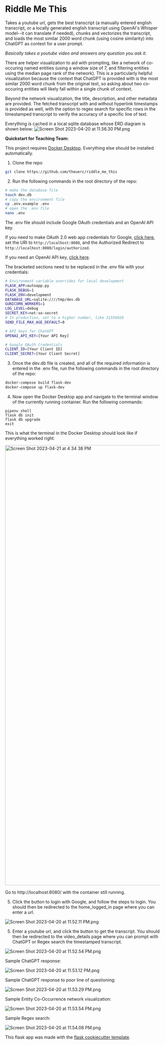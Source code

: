 # Riddle Me This

Takes a youtube url, gets the best transcript (a manually entered english transcript, or a locally generated english transcript using OpenAI's Whisper model--it can translate if needed), chunks and vectorizes the transcript, and loads the most similar 2000 word chunk (using cosine similarity) into ChatGPT as context for a user prompt.

_Basically takes a youtube video and answers any question you ask it._

There are helper visualization to aid with prompting, like a network of co-occuring named entities (using a window size of 7, and filtering entities using the median page rank of the network). This is a particularly helpful visualization because the context that ChatGPT is provided with is the most similar 2000 word chunk from the original text, so asking about two co-occuring entities will likely fall within a single chunk of context.

Beyond the network visualization, the title, description, and other metadata are provided. The fetched transcript with and without hyperlink timestamps is provided as well, with the option to regex search for specific rows in the timestamped transcript to verify the accuracy of a specific line of text.

Everything is cached in a local sqlite database whose ERD diagram is shown below:
![Screen Shot 2023-04-20 at 11.56.30 PM.png](assets%2Fimg%2FScreen%20Shot%202023-04-20%20at%2011.56.30%20PM.png)

**Quickstart for Teaching Team:**

This project requires [Docker Desktop](https://www.docker.com/). Everything else should be installed automatically.

1. Clone the repo
```bash
git clone https://github.com/theuerc/riddle_me_this
```

2. Run the following commands in the root directory of the repo:
```bash
# make the database file
touch dev.db
# copy the environment file
cp .env.example .env
# open the .env file
nano .env
```

The .env file should include Google OAuth credentials and an OpenAI API key. 

If you need to make OAuth 2.0 web app credentials for Google, [click here](https://console.cloud.google.com/apis/), set the URI to `http://localhost:8080`, and the Authorized Redirect to `http://localhost:8080/login/authorized`. 

If you need an OpenAI API key, [click here](https://platform.openai.com/).

The bracketed sections need to be replaced in the .env file with your credentials:
```bash
# Environment variable overrides for local development
FLASK_APP=autoapp.py
FLASK_DEBUG=1
FLASK_ENV=development
DATABASE_URL=sqlite:////tmp/dev.db
GUNICORN_WORKERS=1
LOG_LEVEL=debug
SECRET_KEY=not-so-secret
# In production, set to a higher number, like 31556926
SEND_FILE_MAX_AGE_DEFAULT=0

# API keys for ChatGPT
OPENAI_API_KEY=[Your API Key]

# Google OAuth Credentials
CLIENT_ID=[Your Client ID]
CLIENT_SECRET=[Your Client Secret]
```
3. Once the dev.db file is created, and all of the required information is entered in the .env file, run the following commands in the root directory of the repo:
```bash
docker-compose build flask-dev
docker-compose up flask-dev
```
4. Now open the Docker Desktop app and navigate to the terminal window of the currently running container. Run the following commands:
```
pipenv shell
flask db init
flask db upgrade
exit
```
This is what the terminal in the Docker Desktop should look like if everything worked right:

<img width="1430" alt="Screen Shot 2023-04-21 at 4 34 38 PM" src="https://user-images.githubusercontent.com/60138157/233729810-f65ff96f-c613-4bd9-b26b-51db27750f81.png">

Go to http://localhost:8080/ with the container still running. 

5. Click the button to login with Google, and follow the steps to login. You should then be redirected to the home_logged_in page where you can enter a url.

![Screen Shot 2023-04-20 at 11.52.11 PM.png](assets%2Fimg%2FScreen%20Shot%202023-04-20%20at%2011.52.11%20PM.png)

5. Enter a youtube url, and click the button to get the transcript. You should then be redirected to the video_details page where you can prompt with ChatGPT or Regex search the timestamped transcript.

![Screen Shot 2023-04-20 at 11.52.54 PM.png](assets%2Fimg%2FScreen%20Shot%202023-04-20%20at%2011.52.54%20PM.png)

Sample ChatGPT response:

![Screen Shot 2023-04-20 at 11.53.12 PM.png](assets%2Fimg%2FScreen%20Shot%202023-04-20%20at%2011.53.12%20PM.png)

Sample ChatGPT response to poor line of questioning:

![Screen Shot 2023-04-20 at 11.53.29 PM.png](assets%2Fimg%2FScreen%20Shot%202023-04-20%20at%2011.53.29%20PM.png)

Sample Entity Co-Occurrence network visualization:

![Screen Shot 2023-04-20 at 11.53.54 PM.png](assets%2Fimg%2FScreen%20Shot%202023-04-20%20at%2011.53.54%20PM.png)

Sample Regex search:

![Screen Shot 2023-04-20 at 11.54.08 PM.png](assets%2Fimg%2FScreen%20Shot%202023-04-20%20at%2011.54.08%20PM.png)


This flask app was made with the [flask cookiecutter template](https://github.com/cookiecutter-flask/cookiecutter-flask).
